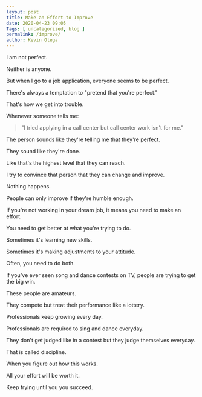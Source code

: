 ```yaml
--- 
layout: post 
title: Make an Effort to Improve
date: 2020-04-23 09:05
Tags: [ uncategorized, blog ]
permalink: /improve/ 
author: Kevin Olega 
--- 
```

I am not perfect.

Neither is anyone.

But when I go to a job application, everyone seems to be perfect.

There's always a temptation to "pretend that you're perfect."

That's how we get into trouble.

Whenever someone tells me:

> "I tried applying in a call center but call center work isn't for me."

The person sounds like they're telling me that they're perfect.

They sound like they're done.

Like that's the highest level that they can reach.

I try to convince that person that they can change and improve.

Nothing happens.

People can only improve if they're humble enough.

If you're not working in your dream job, it means you need to make an effort.

You need to get better at what you're trying to do.

Sometimes it's learning new skills.

Sometimes it's making adjustments to your attitude.

Often, you need to do both.

If you've ever seen song and dance contests on TV, people are trying to get the big win.

These people are amateurs.

They compete but treat their performance like a lottery.

Professionals keep growing every day.

Professionals are required to sing and dance everyday.

They don't get judged like in a contest but they judge themselves everyday.

That is called discipline.

When you figure out how this works.

All your effort will be worth it.

Keep trying until you you succeed.
